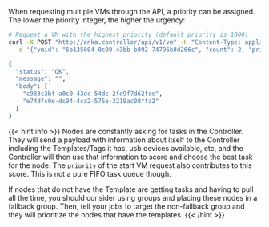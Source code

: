 

When requesting multiple VMs through the API, a priority can be assigned. The lower the priority integer, the higher the urgency:

```bash
# Request a VM with the highest priority (default priority is 1000)
curl -X POST "http://anka.controller/api/v1/vm" -H "Content-Type: application/json" \
  -d '{"vmid": "6b135004-0c89-43bb-b892-74796b8d266c", "count": 2, "priority": 1}'

{
  "status": "OK",
  "message": "",
  "body": [
    "c983c3bf-a0c0-43dc-54dc-2fd9f7d62fce",
    "e74dfc0e-dc94-4ca2-575e-3219ac08ffa2"
  ]
}
```

{{< hint info >}}
Nodes are constantly asking for tasks in the Controller. They will send a payload with information about itself to the Controller including the Templates/Tags it has, usb devices available, etc, and the Controller will then use that information to score and choose the best task for the node. The `priority` of the start VM request also contributes to this score. This is not a pure FIFO task queue though.

If nodes that do not have the Template are getting tasks and having to pull all the time, you should consider using groups and placing these nodes in a fallback group. Then, tell your jobs to target the non-fallback group and they will prioritize the nodes that have the templates.
{{< /hint >}}
